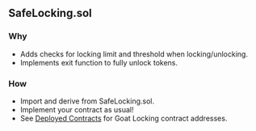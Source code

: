 ## SafeLocking.sol

### Why

-   Adds checks for locking limit and threshold when locking/unlocking.
-   Implements exit function to fully unlock tokens.

### How

-   Import and derive from SafeLocking.sol.
-   Implement your contract as usual!
-   See [Deployed Contracts](https://github.com/GOATNetwork/goat-contracts/blob/testnet-2/contracts/locking/Locking.sol) for Goat Locking contract addresses.
